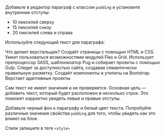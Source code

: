 Добавьте в редактор параграф с классом `padding` и установите внутренние отступы:

* 10 пикселей сверху
* 15 пикселей снизу
* 20 пикселей слева и справа

Используйте следующий текст для параграфа:

<div class="hexlet-basics-example my-3">
  <p class="m-0">Что делает верстальщик? Создаёт страницы с помощью HTML и CSS. Умеет пользоваться возможностями модулей Flex и Grid. Использует препроцессор SASS, шаблонизатор Pug и собирает проекты с помощью Gulp. Следит за доступностью сайта, создавая семантически правильную разметку. Создаёт компоненты и утилиты на Bootstrap. Верстает адаптивные проекты</p>
</div>

Сам текст не имеет значения и не проверяется. Основная цель — добавить текст, который будет расположен в несколько строк. Это поможет корректно увидеть левые и правые отступы.

Добавьте черный фон к параграфу и белый цвет текста. Попробуйте различные значения свойства `padding` для того, чтобы увидеть как это влияет на блок.

Стили запишите в теге `<style>`
